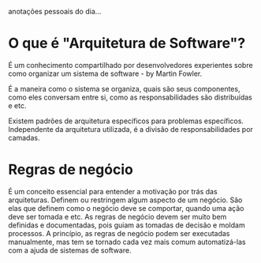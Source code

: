 anotações pessoais do dia...

# O que é "Arquitetura de Software"?

É um conhecimento compartilhado por desenvolvedores experientes sobre como organizar um sistema de software - by Martin Fowler.

É a maneira como o sistema se organiza, quais são seus componentes, como eles conversam entre si, como as responsabilidades são distribuídas e etc.

Existem padrões de arquitetura específicos para problemas específicos.
Independente da arquitetura utilizada, é a divisão de responsabilidades por camadas.

# Regras de negócio

É um conceito essencial para entender a motivação por trás das arquiteturas. Definem ou restringem algum aspecto de um negócio. São elas que definem como o negócio deve se comportar, quando uma ação deve ser tomada e etc. As regras de negócio devem ser muito bem definidas e documentadas, pois guiam as tomadas de decisão e moldam processos. A princípio, as regras de negócio podem ser executadas manualmente, mas tem se tornado cada vez mais comum automatizá-las com a ajuda de sistemas de software.
